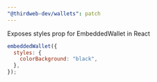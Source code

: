 ```yaml
---
"@thirdweb-dev/wallets": patch
---
```


Exposes styles prop for EmbeddedWallet in React

```javascript
embeddedWallet({
  styles: {
    colorBackground: "black",
  },
});
```
